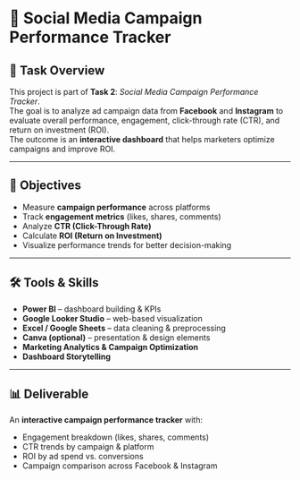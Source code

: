 # 📢 Social Media Campaign Performance Tracker

## 📌 Task Overview
This project is part of **Task 2**: *Social Media Campaign Performance Tracker*.  
The goal is to analyze ad campaign data from **Facebook** and **Instagram** to evaluate overall performance, engagement, click-through rate (CTR), and return on investment (ROI).  
The outcome is an **interactive dashboard** that helps marketers optimize campaigns and improve ROI.

---

## 🎯 Objectives
- Measure **campaign performance** across platforms  
- Track **engagement metrics** (likes, shares, comments)  
- Analyze **CTR (Click-Through Rate)**  
- Calculate **ROI (Return on Investment)**  
- Visualize performance trends for better decision-making  

---

## 🛠️ Tools & Skills
- **Power BI** – dashboard building & KPIs  
- **Google Looker Studio** – web-based visualization  
- **Excel / Google Sheets** – data cleaning & preprocessing  
- **Canva (optional)** – presentation & design elements  
- **Marketing Analytics & Campaign Optimization**  
- **Dashboard Storytelling**  

---

## 📊 Deliverable
An **interactive campaign performance tracker** with:  
- Engagement breakdown (likes, shares, comments)  
- CTR trends by campaign & platform  
- ROI by ad spend vs. conversions  
- Campaign comparison across Facebook & Instagram  

